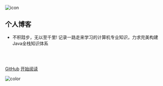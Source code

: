 ![icon](https://cdn.jsdelivr.net/gh/white-Amber/blog-img/img/icon.png)

## 个人博客

- 不积跬步，无以至千里! 记录一路走来学习的计算机专业知识，力求完美构建Java全栈知识体系

<br>

<span id="busuanzi_container_site_pv" style='display:none'>
    👀 本站总访问量：<span id="busuanzi_value_site_pv"></span> 次
</span>
<span id="busuanzi_container_site_uv" style='display:none'>
    | 🚴‍♂️ 本站总访客数：<span id="busuanzi_value_site_uv"></span> 人
</span>

<br>

[GitHub](https://github.com/white-Amber/docs)
[开始阅读](/README.md)

<!-- 背景色 -->
![color](#fff)